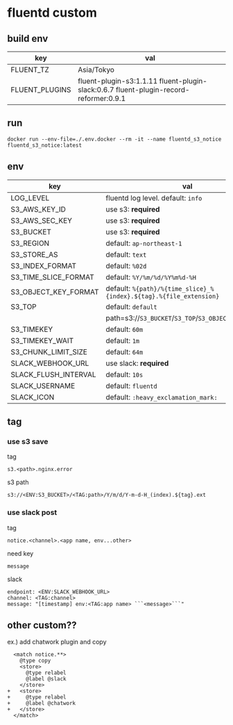 # fluentd custom

## build env
| key | val |
| --- | --- |
| FLUENT_TZ | Asia/Tokyo |
| FLUENT_PLUGINS | fluent-plugin-s3:1.1.11 fluent-plugin-slack:0.6.7 fluent-plugin-record-reformer:0.9.1 |

## run
```
docker run --env-file=./.env.docker --rm -it --name fluentd_s3_notice fluentd_s3_notice:latest
```

## env
| key | val |
| --- | --- |
| LOG_LEVEL | fluentd log level. default: `info` |
| S3_AWS_KEY_ID | use s3: **required** |
| S3_AWS_SEC_KEY | use s3: **required** |
| S3_BUCKET | use s3: **required** |
| S3_REGION | default: `ap-northeast-1` |
| S3_STORE_AS | default: `text` |
| S3_INDEX_FORMAT | default: `%02d` |
| S3_TIME_SLICE_FORMAT | default: `%Y/%m/%d/%Y%m%d-%H` |
| S3_OBJECT_KEY_FORMAT | default: `%{path}/%{time_slice}_%{index}.${tag}.%{file_extension}` |
| S3_TOP | default: `default` |
|        | path=s3://`S3_BUCKET`/`S3_TOP`/`S3_OBJECT_KEY_FORMAT` |
| S3_TIMEKEY | default: `60m` |
| S3_TIMEKEY_WAIT | default: `1m` |
| S3_CHUNK_LIMIT_SIZE | default: `64m` |
| SLACK_WEBHOOK_URL | use slack: **required** |
| SLACK_FLUSH_INTERVAL | default: `10s` |
| SLACK_USERNAME | default: `fluentd` |
| SLACK_ICON | default: `:heavy_exclamation_mark:` |

## tag

### use s3 save
tag
```
s3.<path>.nginx.error
```

s3 path
```
s3://<ENV:S3_BUCKET>/<TAG:path>/Y/m/d/Y-m-d-H_(index).${tag}.ext
```

### use slack post
tag
```
notice.<channel>.<app name, env...other>
```

need key
```
message
```

slack
```
endpoint: <ENV:SLACK_WEBHOOK_URL>
channel: <TAG:channel>
message: "[timestamp] env:<TAG:app name> ```<message>```"
```

## other custom??
ex.) add chatwork plugin and copy
```
  <match notice.**>
    @type copy
    <store>
      @type relabel
      @label @slack
    </store>
+   <store>
+     @type relabel
+     @label @chatwork
+   </store>
  </match>
```


